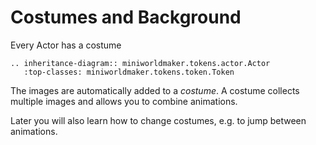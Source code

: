Costumes and Background
========

Every Actor has a costume

```eval_rst
.. inheritance-diagram:: miniworldmaker.tokens.actor.Actor
   :top-classes: miniworldmaker.tokens.token.Token
```

The images are automatically added to a *costume*. 
A costume collects multiple images and allows you to combine animations.

Later you will also learn how to change costumes, e.g. to jump between animations. 
